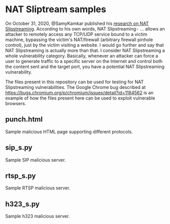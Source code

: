 # NAT Sliptream samples
On October 31, 2020, @SamyKamkar published his [research on NAT Slipstreaming](https://medium.com/r/?url=https%3A%2F%2Fsamy.pl%2Fslipstream%2F). According to his own words, NAT Slipstreaming - 
… allows an attacker to remotely access any TCP/UDP service bound to a victim machine, bypassing the victim's NAT/firewall (arbitrary firewall pinhole control), just by the victim visiting a website.
I would go further and say that NAT Slipstreaming is actually more than that. I consider NAT Slipstreaming a whole vulnerability category. Basically, whenever an attacker can force a user to generate traffic to a specific server on the Internet and control both the content sent and the target port, you have a potential NAT Slipstreaming vulnerability.

The files present in this repository can be used for testing for NAT Slipstreaming vulnerabilities. The Google Chrome bug described at https://bugs.chromium.org/p/chromium/issues/detail?id=1184562 is an example of how the files present here can be used to exploit vulnerable browsers.

## punch.html
Sample malicious HTML page supporting different protocols.

## sip_s.py
Sample SIP malicious server.

## rtsp_s.py
Sample RTSP malicious server.

## h323_s.py
Sample h323 malicious server.